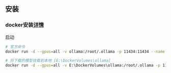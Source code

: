 ## 安装



### docker安装[详情](https://hub.docker.com/r/ollama/ollama)

启动

```sh
# 官方命令
docker run -d --gpus=all -v ollama:/root/.ollama -p 11434:11434 --name ollama ollama/ollama

# 将下载的模型挂载到本地 [E:\DockerVolumes\ollama]
docker run -d --gpus=all -v E:\DockerVolumes\ollama:/root/.ollama -p 11434:11434 --name ollama ollama/ollama

```

